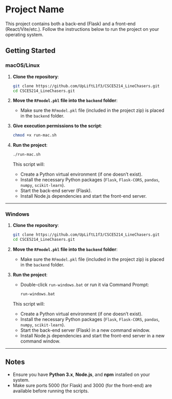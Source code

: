 # Project Name

This project contains both a back-end (Flask) and a front-end (React/Vite/etc.). Follow the instructions below to run the project on your operating system.

## Getting Started

### macOS/Linux

1. **Clone the repository**:
    ```bash
    git clone https://github.com/UpLiftL1f3/CSCE5214_LineChasers.git
    cd CSCE5214_LineChasers.git
    ```
2. **Move the `RFmodel.pkl` file into the `backend` folder**:

    - Make sure the `RFmodel.pkl` file (included in the project zip) is placed in the `backend` folder.

3. **Give execution permissions to the script**:

    ```bash
    chmod +x run-mac.sh
    ```

4. **Run the project**:

    ```bash
    ./run-mac.sh
    ```

    This script will:

    - Create a Python virtual environment (if one doesn’t exist).
    - Install the necessary Python packages (`Flask`, `Flask-CORS`, `pandas`, `numpy`, `scikit-learn`).
    - Start the back-end server (Flask).
    - Install Node.js dependencies and start the front-end server.

---

### Windows

1. **Clone the repository**:
    ```bash
    git clone https://github.com/UpLiftL1f3/CSCE5214_LineChasers.git
    cd CSCE5214_LineChasers.git
    ```
2. **Move the `RFmodel.pkl` file into the `backend` folder**:

    - Make sure the `RFmodel.pkl` file (included in the project zip) is placed in the `backend` folder.

3. **Run the project**:

    - Double-click `run-windows.bat` or run it via Command Prompt:
        ```bash
        run-windows.bat
        ```

    This script will:

    - Create a Python virtual environment (if one doesn’t exist).
    - Install the necessary Python packages (`Flask`, `Flask-CORS`, `pandas`, `numpy`, `scikit-learn`).
    - Start the back-end server (Flask) in a new command window.
    - Install Node.js dependencies and start the front-end server in a new command window.

---

## Notes

-   Ensure you have **Python 3.x**, **Node.js**, and **npm** installed on your system.
-   Make sure ports 5000 (for Flask) and 3000 (for the front-end) are available before running the scripts.
